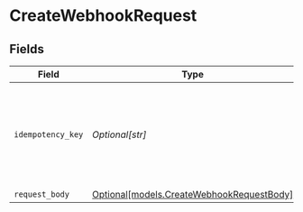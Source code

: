 # CreateWebhookRequest


## Fields

| Field                                                                              | Type                                                                               | Required                                                                           | Description                                                                        | Example                                                                            |
| ---------------------------------------------------------------------------------- | ---------------------------------------------------------------------------------- | ---------------------------------------------------------------------------------- | ---------------------------------------------------------------------------------- | ---------------------------------------------------------------------------------- |
| `idempotency_key`                                                                  | *Optional[str]*                                                                    | :heavy_minus_sign:                                                                 | A unique key to ensure idempotent requests. This key should be a UUID v4 string.   | 123e4567-e89b-12d3-a456-426                                                        |
| `request_body`                                                                     | [Optional[models.CreateWebhookRequestBody]](../models/createwebhookrequestbody.md) | :heavy_minus_sign:                                                                 | N/A                                                                                |                                                                                    |